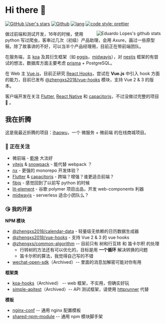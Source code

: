 

# Hi there 👋

[![GitHub User's stars](https://img.shields.io/github/stars/zhengxs2018?style=social)](https://github.com/zhengxs2018)
[![Github](https://img.shields.io/github/followers/zhengxs2018?label=Follow&style=social)](https://github.com/zhengxs2018)
[![lang](https://img.shields.io/badge/lang-typescript-informational)](https://www.typescriptlang.org/)
[![code style: prettier](https://img.shields.io/badge/code_style-prettier-ff69b4.svg?style=flat-square)](https://github.com/prettier/prettier)


<img  src="https://github-readme-stats.vercel.app/api?username=zhengxs2018&show_icons=true" alt="Eduardo Lopes's github stats" align="right" >


做过前端和测试开发，16年的时候，使用 python 写过爬虫，客串过几次（初级）产品助理，会用 Axure，画过一些原型稿，除了故事讲的不好，可以当半个产品经理用，目前正在带前端团队。


在服务端，主 [koa] 及其衍生框架（如 [eggjs]，[midwayjs]），对 [nestjs] 框架的有尝试的想法，数据库方面主要考虑 [prisma] + PostgreSQL。

在 Web 主 [Vue.js][vuejs]，目前正研究 [React Hooks]，尝试在 **Vue.js** 中引入 hook 方面的能力，目前已发布 [@zhengxs2018/vue-hooks] 模块，支持 Vue 2 & 3 的版本。

客户端开发在关注 [Flutter], [React Native][reactnative] 和 [capacitorjs]，不过没做过完整的项目 👻 。


## 我在折腾

这是我最近折腾的项目：[ihaowu](https://github.com/ihaowu/ihaowu)，一个 微服务 + 微前端 的在线商城项目。


### 🧐 正在关注


- 微前端 - [乾坤](http://qiankun.umijs.org/) 大法好
- [vitejs][vitejs] & [snowpack][snowpack] - 能代替 webpack ？
- [nx][nx] - 更强的 monorepo 开发体验？
- [Flutter][flutter] & [capacitorjs] - 跨端？增强？谁更适合前端？
- [fibjs](https://github.com/fibjs/fibjs) - 感觉回到了以前写 python 的时候
- [lit-element](https://lit-element.polymer-project.org/) - 谷歌 polymer 项目出品，开发 web-components 利器
- [midwayjs][midwayjs] - serverless 适合小团队么？

### 😘 我的开源
  
**NPM 模块**
  
- [@zhengxs2018/calendar-data](https://github.com/zhengxs2018/calendar-data) - 轻量级无依赖的日历数据生成器
- [@zhengxs2018/vue-hooks] - 支持 Vue 2 & 3 的 vue hooks
- [@zhengxs/common-algorithm](https://github.com/zhengxs2018/common-algorithm) -- 目前只有 树和行互转 和 笛卡尔积 的处理
  - 行转树的方法还有可以优化的，目标是用 **一个循环** 解决转换的问题
  - 笛卡尔积的算法，我觉得自己写的不错
- [wechat-open-sdk](https://github.com/zhengxs2018/wechat-open-sdk)（Archived）-- 里面的消息加解密可能对你有用

**框架类**

- [koa-hooks](https://github.com/zhengxs2018/koa-hooks)（Archived） -- web 框架，不实用，但确实好玩
- [simple-apitest](http://github.com/zhengxs2018/simple-apitest)（Archived）-- API 测试框架，请使用 [httprunner](https://github.com/httprunner/httprunner) 代替

**模板**

- [nginx-conf](https://github.com/LittleDonkeyTechnologyCom/nginx-conf) -- 通用 nginx 配置模板
- [shared-npm-module](https://github.com/zhengxs2018/shared-node-browser-library-boilerplate) -- 通用 npm 模块脚手架


[koa]: https://koajs.com/
[eggjs]: https://eggjs.org/
[midwayjs]: https://midwayjs.org/
[nestjs]: https://nestjs.com/

[prisma]: https://www.prisma.io/

[flutter]: https://flutter.dev/
[reactnative]:https://reactnative.dev/
[vuejs]: https://cn.vuejs.org/index.html
[capacitorjs]: https://capacitorjs.com/

[vitejs]: http://github.com/vuejs/vite
[snowpack]: https://www.snowpack.dev/

[React Hooks]: https://zh-hans.reactjs.org/docs/hooks-intro.html
[@zhengxs2018/vue-hooks]: https://github.com/zhengxs2018/vue-hooks
[nx]: https://github.com/nrwl/nx

